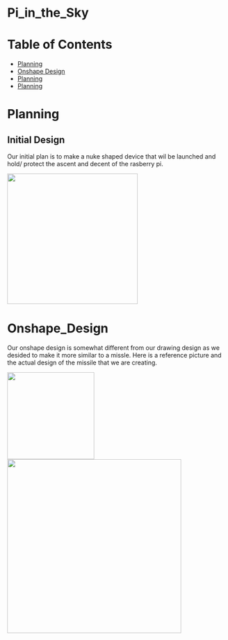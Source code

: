 # Pi_in_the_Sky

# Table of Contents

* [Planning](#Planning)
* [Onshape Design](#Onshape_Design)
* [Planning](#Planning)
* [Planning](#Planning)




# Planning

## Initial Design
Our initial plan is to make a nuke shaped device that wil be launched and hold/ protect the ascent and decent of the rasberry pi.

<img src="https://user-images.githubusercontent.com/71342195/204313376-51ca5328-9db9-49df-b2a6-f57427667dd3.png" width="300px">

# Onshape_Design
Our onshape design is somewhat different from our drawing design as we desided to make it more similar to a missle.
Here is a reference picture and the actual design of the missile that we are creating.

<img src="https://user-images.githubusercontent.com/71342195/204315696-83aefc91-d7c2-400f-9384-0ba7efb19afa.png" width="200px"><img src="https://user-images.githubusercontent.com/71342195/204319456-e632d12b-2841-421b-b828-0732915cac08.png" width="400px">


